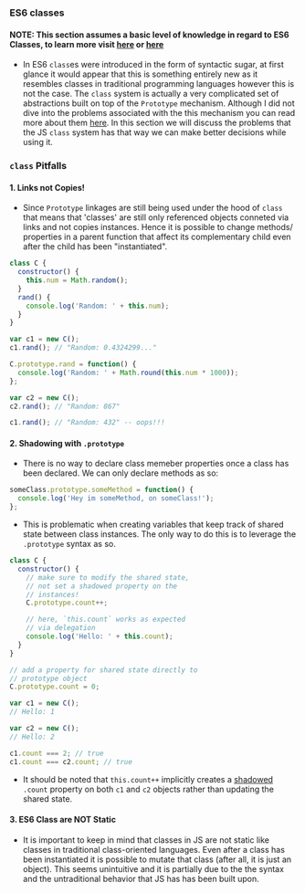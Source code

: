 ### ES6 classes

#### NOTE: This section assumes a basic level of knowledge in regard to ES6 Classes, to learn more visit [here](https://developer.mozilla.org/en-US/docs/Web/JavaScript/Reference/Classes) or [here](http://javascript.info/class)

- In ES6 `class`es were introduced in the form of syntactic sugar, at first glance it would appear that this is something entirely new as it resembles classes in traditional programming languages however this is not the case. The `class` system is actually a very complicated set of abstractions built on top of the `Prototype` mechanism. Although I did not dive into the problems associated with the this mechanism you can read more about them [here](https://github.com/getify/You-Dont-Know-JS/blob/master/this%20%26%20object%20prototypes/ch6.md). In this section we will discuss the problems that the JS `class` system has that way we can make better decisions while using it.

### `class` Pitfalls

#### 1. Links not Copies!

- Since `Prototype` linkages are still being used under the hood of `class` that means that 'classes' are still only referenced objects conneted via links and not copies instances. Hence it is possible to change methods/ properties in a parent function that affect its complementary child even after the child has been "instantiated".

```js
class C {
  constructor() {
    this.num = Math.random();
  }
  rand() {
    console.log('Random: ' + this.num);
  }
}

var c1 = new C();
c1.rand(); // "Random: 0.4324299..."

C.prototype.rand = function() {
  console.log('Random: ' + Math.round(this.num * 1000));
};

var c2 = new C();
c2.rand(); // "Random: 867"

c1.rand(); // "Random: 432" -- oops!!!
```

#### 2. Shadowing with `.prototype`

- There is no way to declare class memeber properties once a class has been declared. We can only declare methods as so:

```js
someClass.prototype.someMethod = function() {
  console.log('Hey im someMethod, on someClass!');
};
```

- This is problematic when creating variables that keep track of shared state between class instances. The only way to do this is to leverage the `.prototype` syntax as so.

```js
class C {
  constructor() {
    // make sure to modify the shared state,
    // not set a shadowed property on the
    // instances!
    C.prototype.count++;

    // here, `this.count` works as expected
    // via delegation
    console.log('Hello: ' + this.count);
  }
}

// add a property for shared state directly to
// prototype object
C.prototype.count = 0;

var c1 = new C();
// Hello: 1

var c2 = new C();
// Hello: 2

c1.count === 2; // true
c1.count === c2.count; // true
```

- It should be noted that `this.count++` implicitly creates a [shadowed](https://github.com/getify/You-Dont-Know-JS/blob/master/this%20%26%20object%20prototypes/ch5.md#setting--shadowing-properties) `.count` property on both `c1` and `c2` objects rather than updating the shared state.

#### 3. ES6 Class are NOT Static

- It is important to keep in mind that classes in JS are not static like classes in traditional class-oriented languages. Even after a class has been instantiated it is possible to mutate that class (after all, it is just an object). This seems unintuitive and it is partially due to the the syntax and the untraditional behavior that JS has has been built upon.
